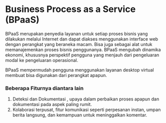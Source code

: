 # Business Process as a Service (BPaaS)
BPaaS merupakan penyedia layanan untuk setiap proses bisnis yang dilakukan melalui Internet dan dapat diakses menggunakan interface web dengan perangkat yang beraneka macam. Bisa juga sebagai alat untuk memanajemenkan proses bisnis penggunanya. BPaaS mengubah dinamika ekonomi, khususnya perspektif pengguna yang menjauh dari pengeluaran modal ke pengeluaran operasional.

BPaaS mempermudah pengguna menggunakan layanan desktop virtual membuat bisa digunakan dari perangkat apapun.
### Beberapa Fiturnya diantara lain
1.	Deteksi dan Dokumentasi , upaya dalam perbaikan proses apapun dan dokumentasi pada aspek paling rumit.
2.	Kolaborasi terpusat, fitur komunikasi seperti perpesanan instan, umpan berita langsung, dan kemampuan untuk meninggalkan komentar.



